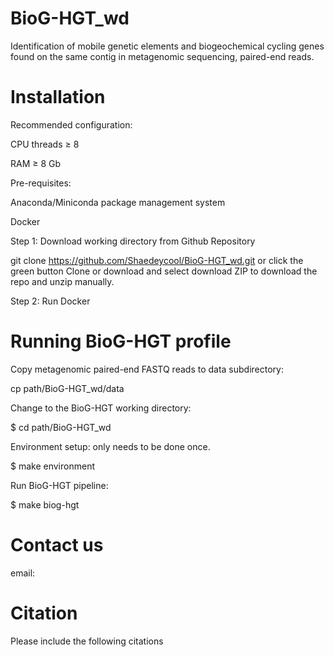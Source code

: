 # BioG-HGT_wd
Identification of mobile genetic elements and biogeochemical cycling genes found on the same contig in metagenomic sequencing, paired-end reads. 

# Installation
Recommended configuration:

CPU threads ≥ 8

RAM ≥ 8 Gb


Pre-requisites:

Anaconda/Miniconda package management system

Docker


Step 1: Download working directory from Github Repository

git clone https://github.com/Shaedeycool/BioG-HGT_wd.git or click the green button Clone or download and select download ZIP to download the repo and unzip manually.


Step 2: Run Docker

# Running BioG-HGT profile 

Copy metagenomic paired-end FASTQ reads to data subdirectory:

cp <reads> path/BioG-HGT_wd/data

Change to the BioG-HGT working directory:

$ cd path/BioG-HGT_wd

Environment setup: only needs to be done once.

$ make environment

Run BioG-HGT pipeline:

$ make biog-hgt

# Contact us

email: 

# Citation
Please include the following citations 
